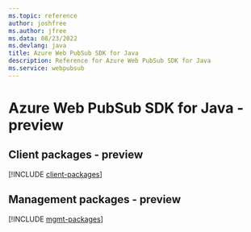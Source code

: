 ```yaml
---
ms.topic: reference
author: joshfree
ms.author: jfree
ms.data: 08/23/2022
ms.devlang: java
title: Azure Web PubSub SDK for Java
description: Reference for Azure Web PubSub SDK for Java
ms.service: webpubsub
---
```

# Azure Web PubSub SDK for Java - preview

## Client packages - preview
[!INCLUDE [client-packages](web-pubsub-client-index.md)]
## Management packages - preview
[!INCLUDE [mgmt-packages](web-pubsub-mgmt-index.md)]
